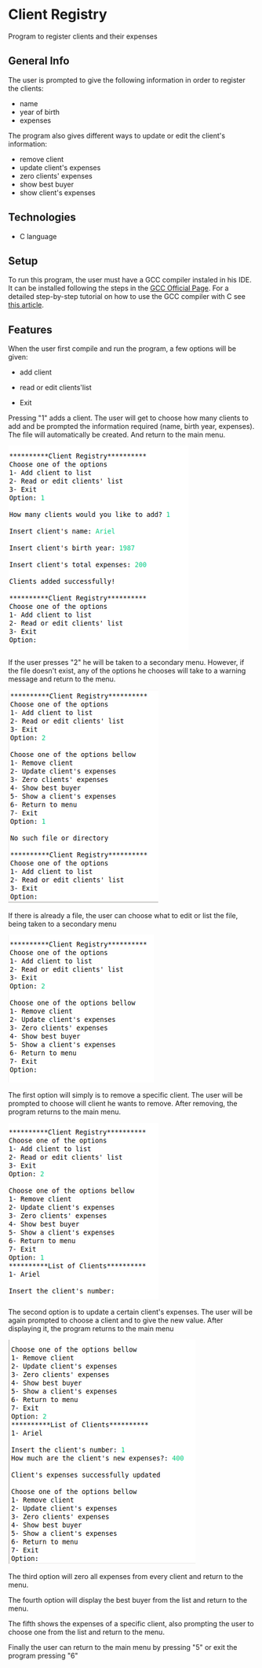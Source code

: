 # Client Registry
Program to register clients and their expenses

## General Info

The user is prompted to give the following information in order to register the clients:

- name
- year of birth
- expenses

The program also gives different ways to update or edit the client's information:

- remove client
- update client's expenses
- zero clients' expenses
- show best buyer
- show client's expenses

## Technologies

- C language

## Setup

To run this program, the user must have a GCC compiler instaled in his IDE. 
It can be installed following the steps in the [GCC Official Page](https://gcc.gnu.org/install/index.html). 
For a detailed step-by-step tutorial on how to use the GCC compiler with C see [this article](https://medium.com/@laura.derohan/compiling-c-files-with-gcc-step-by-step-8e78318052).

## Features

When the user first compile and run the program, a few options will be given:

- add client 

- read or edit clients'list

- Exit

Pressing "1" adds a client. The user will get to choose how many clients to add and be prompted the information required (name, birth year, expenses). 
The file will automatically be created. And return to the main menu.

![](prints/print1.png)

If the user presses "2" he will be taken to a secondary menu. However, if the file doesn't exist, any of the options he chooses will take to a warning message and return to the menu.

![](prints/print2.png)

If there is already a file, the user can choose what to edit or list the file, being taken to a secondary menu

![](prints/print3.png)

The first option will simply is to remove a specific client. The user will be prompted to choose will client he wants to remove. 
After removing, the program returns to the main menu.

![](prints/print4.png)

The second option is to update a certain client's expenses. The user will be again prompted to choose a client and to give the new value. 
After displaying it, the program returns to the main menu 

![](prints/print5.png)

The third option will zero all expenses from every client and return to the menu.

The fourth option will display the best buyer from the list and return to the menu.

The fifth shows the expenses of a specific client, also prompting the user to choose one from the list and return to the menu. 

Finally the user can return to the main menu by pressing "5" or exit the program pressing "6" 
